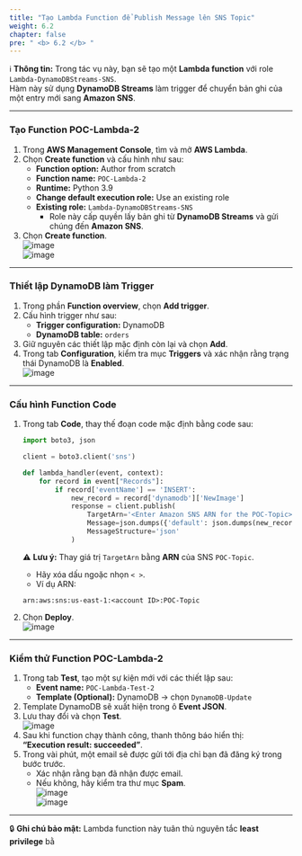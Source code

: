 ```yaml
---
title: "Tạo Lambda Function để Publish Message lên SNS Topic"
weight: 6.2
chapter: false
pre: " <b> 6.2 </b> "
---
```


ℹ️ **Thông tin:** Trong tác vụ này, bạn sẽ tạo một **Lambda function** với role `Lambda-DynamoDBStreams-SNS`.  
Hàm này sử dụng **DynamoDB Streams** làm trigger để chuyển bản ghi của một entry mới sang **Amazon SNS**.

---

### Tạo Function POC-Lambda-2

1. Trong **AWS Management Console**, tìm và mở **AWS Lambda**.  
2. Chọn **Create function** và cấu hình như sau:  
   - **Function option:** Author from scratch  
   - **Function name:** `POC-Lambda-2`  
   - **Runtime:** Python 3.9  
   - **Change default execution role:** Use an existing role  
   - **Existing role:** `Lambda-DynamoDBStreams-SNS`  
     - Role này cấp quyền lấy bản ghi từ **DynamoDB Streams** và gửi chúng đến **Amazon SNS**.  
3. Chọn **Create function**.  
![image](/images/6-CreateLambdaFunction/10-create2.png)  
![image](/images/6-CreateLambdaFunction/11-config.png)  

---

### Thiết lập DynamoDB làm Trigger

1. Trong phần **Function overview**, chọn **Add trigger**.  
2. Cấu hình trigger như sau:  
   - **Trigger configuration:** DynamoDB  
   - **DynamoDB table:** `orders`  
3. Giữ nguyên các thiết lập mặc định còn lại và chọn **Add**.  
4. Trong tab **Configuration**, kiểm tra mục **Triggers** và xác nhận rằng trạng thái DynamoDB là **Enabled**.  
![image](/images/6-CreateLambdaFunction/12-trigger.png)  

---

### Cấu hình Function Code

1. Trong tab **Code**, thay thế đoạn code mặc định bằng code sau:  

    ```python
    import boto3, json

    client = boto3.client('sns')

    def lambda_handler(event, context):
        for record in event["Records"]:
            if record['eventName'] == 'INSERT':
                new_record = record['dynamodb']['NewImage']    
                response = client.publish(
                    TargetArn='<Enter Amazon SNS ARN for the POC-Topic>',
                    Message=json.dumps({'default': json.dumps(new_record)}),
                    MessageStructure='json'
                )
    ```

   ⚠️ **Lưu ý:** Thay giá trị `TargetArn` bằng **ARN** của SNS `POC-Topic`.  
      - Hãy xóa dấu ngoặc nhọn `< >`.  
      - Ví dụ ARN:  
      ```
      arn:aws:sns:us-east-1:<account ID>:POC-Topic
      ```

2. Chọn **Deploy**.  
![image](/images/6-CreateLambdaFunction/13-code.png)  

---

### Kiểm thử Function POC-Lambda-2

1. Trong tab **Test**, tạo một sự kiện mới với các thiết lập sau:  
   - **Event name:** `POC-Lambda-Test-2`  
   - **Template (Optional):** DynamoDB → chọn `DynamoDB-Update`  
2. Template DynamoDB sẽ xuất hiện trong ô **Event JSON**.  
3. Lưu thay đổi và chọn **Test**.  
![image](/images/6-CreateLambdaFunction/14-savetesy.png)  
4. Sau khi function chạy thành công, thanh thông báo hiển thị:  
   **“Execution result: succeeded”**.  
5. Trong vài phút, một email sẽ được gửi tới địa chỉ bạn đã đăng ký trong bước trước.  
   - Xác nhận rằng bạn đã nhận được email.  
   - Nếu không, hãy kiểm tra thư mục **Spam**.  
![image](/images/6-CreateLambdaFunction/15-success.png)  
![image](/images/6-CreateLambdaFunction/16-non.png)  

---

🔒 **Ghi chú bảo mật:** Lambda function này tuân thủ nguyên tắc **least privilege** bằ
